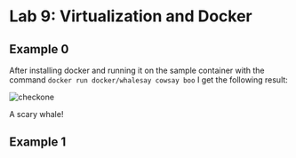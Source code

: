 # Lab 9: Virtualization and Docker
## Example 0
After installing docker and running it on the sample container with the command `docker run docker/whalesay cowsay boo` I get the following result:

![checkone](https://user-images.githubusercontent.com/49171429/180876295-e17301fe-93a9-4ef3-903b-b62b5fa0bb6d.png)

A scary whale!


## Example 1

